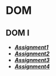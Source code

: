 # DOM

## DOM I

- ***[Assignment1](./assignment1/)***
- ***[Assignment2](./assignment2/)***
- ***[Assignment3](./assignment3/)***
- ***[Assignment4](./assignment4/)***
